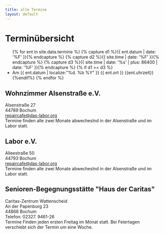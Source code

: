 ```yaml
---
title: alle Termine
layout: default
---
```

Terminübersicht
===============
<ul>
 {% for ent in site.data.termine %}
	{% capture d1 %}{{ ent.datum | date: '%F' }}{% endcapture %}
        {% capture d2 %}{{ site.time | date: '%F' }}{% endcapture %}
        {% capture d3 %}{{ site.time | date: '%s' | plus: 86400 | date: '%F' }}{% endcapture %}
        {% if d1 >= d3 %}
        	<li>Am {{ ent.datum | localize:"%d. %b %Y" }} {{ ent.ort }} {{ent.uhrzeit}}</li>
        {%endif%}
{% endfor %}
</ul>



Wohnzimmer Alsenstraße e.V.
---------------------------
Alsenstraße 27 <br>
44789 Bochum<br>
repaircafe@das-labor.org<br>
Termine finden alle zwei Monate abwecheslnd in der Alsenstraße und im Labor statt.

Labor e.V.
----------
Alleestraße 50 <br>
44793 Bochum <br>
repaircafe@das-labor.org<br>
Termine finden alle zwei Monate abwecheslnd in der Alsenstraße und im Labor statt.

Senioren-Begegnungsstätte "Haus der Caritas"
-------------------------------------------
Caritas-Zentrum Wattenscheid <br>
An der Papenburg 23<br>
44866 Bochum<br>
Telefon: 02327. 9461-26<br>
Termine Finden jeden ersten Freitag im Monat statt. Bei Feiertagen verschiebt sich der Termin um eine Woche.
